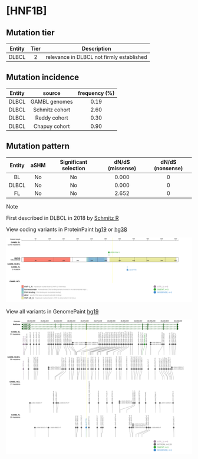 # [HNF1B]

## Mutation tier

|Entity|Tier|Description                              |
|:------:|:----:|-----------------------------------------|
|DLBCL |2   |relevance in DLBCL not firmly established|
## Mutation incidence

|Entity|source        |frequency (%)|
|:------:|:--------------:|:-------------:|
|DLBCL |GAMBL genomes |0.19         |
|DLBCL |Schmitz cohort|2.60         |
|DLBCL |Reddy cohort  |0.30         |
|DLBCL |Chapuy cohort |0.90         |

## Mutation pattern

|Entity|aSHM|Significant selection|dN/dS (missense)|dN/dS (nonsense)|
|:------:|:----:|:---------------------:|:----------------:|:----------------:|
|BL    |No  |No                   |0.000           |0               |
|DLBCL |No  |No                   |0.000           |0               |
|FL    |No  |No                   |2.652           |0               |


> [!NOTE]
> First described in DLBCL in 2018 by [Schmitz R](https://pubmed.ncbi.nlm.nih.gov/29641966)

View coding variants in ProteinPaint [hg19](https://www.bcgsc.ca/downloads/morinlab/GAMBL/test/genes/HNF1B_protein.html)  or [hg38](https://www.bcgsc.ca/downloads/morinlab/GAMBL/test/genes/HNF1B_protein_hg38.html)

![image](images/proteinpaint/HNF1B_NM_000458.svg)

View all variants in GenomePaint [hg19](https://www.bcgsc.ca/downloads/morinlab/GAMBL/test/genes/HNF1B.html)

![image](images/proteinpaint/HNF1B.svg)
